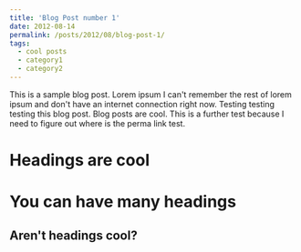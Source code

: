 ```yaml
---
title: 'Blog Post number 1'
date: 2012-08-14
permalink: /posts/2012/08/blog-post-1/
tags:
  - cool posts
  - category1
  - category2
---
```


This is a sample blog post. Lorem ipsum I can't remember the rest of lorem ipsum and don't have an internet connection right now. Testing testing testing this blog post. Blog posts are cool.
This is a further test because I need to figure out where is the perma link test. 

Headings are cool
======

You can have many headings
======

Aren't headings cool?
------
